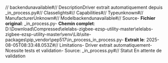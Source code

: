 // backendunavailable#// DescriptionDriver extrait automatiquement depuis _in_process.py#// Classelights#// Capabilities#// Typeunknown#// ManufacturerUnknown#// Modelbackendunavailable#// Source- **Fichier original**: _in_process.py- **Chemin complet**: D:\Download\Compressed\elelabs-zigbee-ezsp-utility-master\elelabs-zigbee-ezsp-utility-master\venv\Lib\site-packages\pip\_vendor\pep517\in_process\_in_process.py- **Extrait le**: 2025-08-05T08:33:48.053Z#// Limitations- Driver extrait automatiquement- Ncessite tests et validation- Source: _in_process.py#// Statut En attente de validation